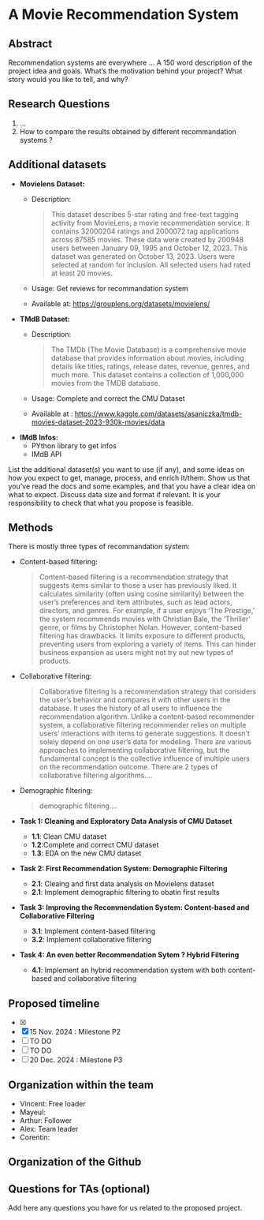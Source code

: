 # A Movie Recommendation System
## Abstract
Recommendation systems are everywhere ...
A 150 word description of the project idea and goals. What’s the motivation behind your project? What story would you like to tell, and why?
## Research Questions
1. ...
2. How to compare the results obtained by different recommandation systems ?
   
## Additional datasets
- __Movielens Dataset:__
   - Description:
     
     >This dataset describes 5-star rating and free-text tagging activity from MovieLens, a movie recommendation service. It contains 32000204 ratings and 2000072 tag applications across 87585 movies. These data were created by 200948 users between January 09, 1995 and October 12, 2023. This dataset was generated on October 13, 2023. Users were selected at random for inclusion. All selected users had rated at least 20 movies.
   - Usage: Get reviews for recommandation system
   - Available at: https://grouplens.org/datasets/movielens/
- __TMdB Dataset:__
   - Description:
     
     > The TMDb (The Movie Database) is a comprehensive movie database that provides information about movies, including details like titles, ratings, release dates, revenue, genres, and much more. This dataset contains a collection of 1,000,000 movies from the TMDB database.
   - Usage: Complete and correct the CMU Dataset
   - Available at : https://www.kaggle.com/datasets/asaniczka/tmdb-movies-dataset-2023-930k-movies/data
- __IMdB Infos:__
   - PYthon library to get infos
   - IMdB API
  
List the additional dataset(s) you want to use (if any), and some ideas on how you expect to get, manage, process, and enrich it/them. Show us that you’ve read the docs and some examples, and that you have a clear idea on what to expect. Discuss data size and format if relevant. It is your responsibility to check that what you propose is feasible.
## Methods
There is mostly three types of recommandation system: 
- Content-based filtering:

  > Content-based filtering is a recommendation strategy that suggests items similar to those a user has previously liked. It calculates similarity (often using cosine similarity) between the user’s preferences and item attributes, such as lead actors, directors, and genres. For example, if a user enjoys ‘The Prestige,’ the system recommends movies with Christian Bale, the ‘Thriller’ genre, or films by Christopher Nolan. However, content-based filtering has drawbacks. It limits exposure to different products, preventing users from exploring a variety of items. This can hinder business expansion as users might not try out new types of products.

- Collaborative filtering:

  > Collaborative filtering is a recommendation strategy that considers the user’s behavior and compares it with other users in the database. It uses the history of all users to influence the recommendation algorithm. Unlike a content-based recommender system, a collaborative filtering recommender relies on multiple users’ interactions with items to generate suggestions. It doesn’t solely depend on one user’s data for modeling. There are various approaches to implementing collaborative filtering, but the fundamental concept is the collective influence of multiple users on the recommendation outcome. There are 2 types of collaborative filtering algorithms....

- Demographic filtering:

  > demographic filtering....


- __Task 1: Cleaning and Exploratory Data Analysis of CMU Dataset__
   - __1.1__: Clean CMU dataset
   - __1.2__:Complete and correct CMU dataset
   - __1.3__: EDA on the new CMU dataset
- __Task 2: First Recommendation System: Demographic Filtering__
   - __2.1__: Cleaing and first data analysis on Movielens dataset
   - __2.1__: Implement demographic filtering to obatin first results
- __Task 3: Improving the Recommendation System: Content-based and Collaborative Filtering__      
   - __3.1__: Implement content-based filtering      
   - __3.2__: Implement collaborative filtering 
- __Task 4: An even better Recommendation Sytem ? Hybrid Filtering__
   - __4.1__: Implement an hybrid recommendation system with both content-based and collaborative filtering
## Proposed timeline
- [x] 
- [x] 15 Nov. 2024 : Milestone P2
- [ ] TO DO
- [ ] TO DO 
- [ ] 20 Dec. 2024 : Milestone P3
## Organization within the team
- Vincent: Free loader
- Mayeul:
- Arthur: Follower
- Alex: Team leader
- Corentin:
## Organization of the Github
## Questions for TAs (optional)
Add here any questions you have for us related to the proposed project.

